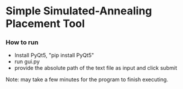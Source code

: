 # Simple Simulated-Annealing Placement Tool

### How to run

- Install PyQt5, "pip install PyQt5"
- run gui.py
- provide the absolute path of the text file as input and click submit

Note: may take a few minutes for the program to finish executing.
